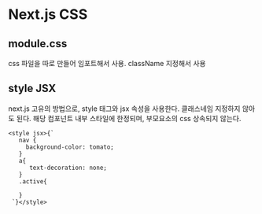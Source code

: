 # Next.js CSS

## module.css

css 파일을 따로 만들어 임포트해서 사용. className 지정해서 사용

## style JSX

next.js 고유의 방법으로, style 태그와 jsx 속성을 사용한다.
클래스네임 지정하지 않아도 된다.
해당 컴포넌트 내부 스타일에 한정되며, 부모요소의 css 상속되지 않는다.

```
<style jsx>{`
   nav {
     background-color: tomato;
   }
   a{
      text-decoration: none;
   }
   .active{

   }
 `}</style>
```

</br>
